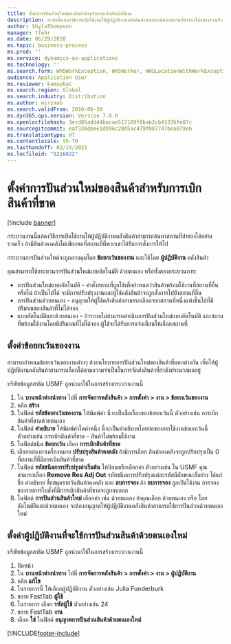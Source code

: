 ```yaml
---
title: ตั้งค่าการปันส่วนใหม่ของสินค้าสำหรับการเบิกสินค้าที่ขาด
description: หัวข้อนี้แสดงวิธีการเปิดใช้งานให้ผู้ปฏิบัติงานคลังสินค้าสามารถค้นหาสถานที่สำรองได้อย่างรวดเร็ว ถ้ามีสินค้าคงคลังไม่เพียงพอที่สถานที่ที่พวกเขาได้รับการสั่งการให้ไป
author: ShylaThompson
manager: tfehr
ms.date: 06/29/2020
ms.topic: business-process
ms.prod: ''
ms.service: dynamics-ax-applications
ms.technology: ''
ms.search.form: WHSWorkException, WHSWorker, WHSLocationWithWorkException
audience: Application User
ms.reviewer: kamaybac
ms.search.region: Global
ms.search.industry: Distribution
ms.author: mirzaab
ms.search.validFrom: 2016-06-30
ms.dyn365.ops.version: Version 7.0.0
ms.openlocfilehash: 3ecd05add44bacae517109f8bab2cb43376fe07c
ms.sourcegitcommit: eaf330dbee1db96c20d5ac479f007747bea079eb
ms.translationtype: HT
ms.contentlocale: th-TH
ms.lasthandoff: 02/15/2021
ms.locfileid: "5216822"
---
```

# <a name="set-up-short-picking-item-reallocation"></a>ตั้งค่าการปันส่วนใหม่ของสินค้าสำหรับการเบิกสินค้าที่ขาด

[!include [banner](../../includes/banner.md)]

กระบวนงานนี้แสดงวิธีการเปิดใช้งานให้ผู้ปฏิบัติงานคลังสินค้าสามารถค้นหาสถานที่สำรองได้อย่างรวดเร็ว ถ้ามีสินค้าคงคลังไม่เพียงพอที่สถานที่ที่พวกเขาได้รับการสั่งการให้ไป 

กระบวนการปันส่วนใหม่จะถูกควบคุมโดย **ข้อยกเว้นของงาน** และใช้โดย **ผู้ปฏิบัติงาน** คลังสินค้า

คุณสามารถใช้กระบวนการปันส่วนใหม่แบบอัตโนมัติ ด้วยตนเอง หรือทั้งสองกระบวนการ:

- การปันส่วนใหม่แบบอัตโนมัติ - คำสั่งสถานที่ถูกใช้เพื่อกำหนดว่าสินค้าพร้อมใช้งานที่สถานที่อื่นหรือไม่ ถ้าเป็นไปได้ จะมีการปรับปรุงงานและผู้ใช้คลังสินค้าจะถูกสั่งการไปยังสถานที่อื่น
- การปันส่วนด้วยตนเอง - อนุญาตให้ผู้ใช้คลังสินค้าสามารถเลือกจากสถานที่หนึ่งแห่งขึ้นไปที่มีปริมาณของสินค้าที่ไม่ได้จอง 
- แบบอัตโนมัติและด้วยตนเอง - ถ้าระบบไม่สามารถดำเนินการปันส่วนใหม่แบบอัตโนมัติ และสถานที่พร้อมใช้งานโดยมีปริมาณที่ไม่ได้จอง ผู้ใช้จะได้รับการแจ้งเตือนให้เลือกสถานที่

## <a name="set-up-work-exceptions"></a>ตั้งค่าข้อยกเว้นของงาน
สามารถกำหนดข้อยกเว้นของงานต่างๆ ด้วยนโยบายการปันส่วนใหม่ของสินค้าที่แตกต่างกัน เพื่อให้ผู้ปฏิบัติงานคลังสินค้าสามารถเลือกได้ตามความจำเป็นในการจัดส่งสินค้าที่กำลังประมวลผลอยู่

บริษัทข้อมูลสาธิต USMF ถูกนำมาใช้ในการสร้างกระบวนงานนี้

1. ใน **บานหน้าต่างนำทาง** ไปที่ **การจัดการคลังสินค้า > การตั้งค่า > งาน > ข้อยกเว้นของงาน**
2. คลิก **สร้าง** 
3. ในฟิลด์ **รหัสข้อยกเว้นของงาน** ให้พิมพ์ค่า นี่จะเป็นชื่อเรื่องของข้อยกเว้นนี้ ตัวอย่างเช่น การเบิกสินค้าที่ขาดด้วยตนเอง
4. ในฟิลด์ **คำอธิบาย** ให้พิมพ์ค่าใดค่าหนึ่ง นี่จะเป็นคำอธิบายโดยย่อของการใช้งานข้อยกเว้นนี้ ตัวอย่างเช่น การเบิกสินค้าที่ขาด - สินค้าไม่พร้อมใช้งาน
5. ในฟิลด์ชนิด **ข้อยกเว้น** เลือก **การเบิกสินค้าที่ขาด**
6. เลือกกล่องกาเครื่องหมาย **ปรับปรุงสินค้าคงคลัง** ถ้ามีการเลือก สินค้าคงคลังจะถูกปรับปรุงเป็น 0 ที่สถานที่ที่มีการเบิกสินค้าที่ขาด
7. ในฟิลด์ **รหัสชนิดการปรับปรุงค่าเริ่มต้น** ให้ป้อนหรือเลือกค่า ตัวอย่างเช่น ใน USMF คุณสามารถเลือก **Remove Res Adj Out** รหัสชนิดการปรับปรุงแต่ละรหัสมีลักษณะสี่อย่าง ได้แก่ ชื่อ คำอธิบาย ชื่อสมุดรายวันสินค้าคงคลัง และ **ลบการจอง** ถ้า **ลบการจอง** ถูกเปิดใช้งาน การจองของรายการใบสั่งที่มีการเบิกสินค้าที่ขาดจะถูกลบออก  
8. ในฟิลด์ **การปันส่วนสินค้าใหม่** เลือกค่า เช่น ด้วยตนเอง ถ้าคุณเลือก ด้วยตนเอง หรือ โดยอัตโนมัติและด้วยตนเอง จะต้องอนุญาตให้ผู้ปฏิบัติงานคลังสินค้าสามารถใช้การปันส่วนด้วยตนเองใหม่

## <a name="set-up-a-worker-to-use-manual-item-reallocation"></a>ตั้งค่าผู้ปฏิบัติงานที่จะใช้การปันส่วนสินค้าด้วยตนเองใหม่

บริษัทข้อมูลสาธิต USMF ถูกนำมาใช้ในการสร้างกระบวนงานนี้

1. ปิดหน้า
2. ใน **บานหน้าต่างนำทาง** ไปที่ **การจัดการคลังสินค้า > การตั้งค่า > งาน > ผู้ปฏิบัติงาน**
3. คลิก **แก้ไข**
4. ในรายการนี้ ให้เลือกผู้ปฏิบัติงาน ตัวอย่างเช่น Julia Funderburk
5. ขยาย FastTab **ผู้ใช้**
6. ในรายการ เลือก **รหัสผู้ใช้** ตัวอย่างเช่น 24
7. ขยาย FastTab **งาน**
8. เลือก **ใช่** ในฟิลด์ **อนุญาตการปันส่วนสินค้าด้วยตนเองใหม่**


[!INCLUDE[footer-include](../../../includes/footer-banner.md)]